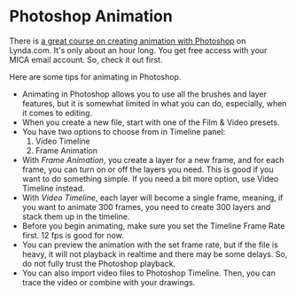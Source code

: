 # Photoshop Animation

There is [a great course on creating animation with Photoshop](https://www.lynda.com/After-Effects-tutorials/Motion-Graphics-Loops-01-Photoshop-Techniques/483234-2.html) on Lynda.com. It's only about an hour long. You get free access with your MICA email account. So, check it out first.

Here are some tips for animating in Photoshop.

- Animating in Photoshop allows you to use all the brushes and layer features, but it is somewhat limited in what you can do, especially, when it comes to editing.
- When you create a new file, start with one of the Film & Video presets.
- You have two options to choose from in Timeline panel:
    1. Video Timeline
    1. Frame Animation
- With *Frame Animation*, you create a layer for a new frame, and for each frame, you can turn on or off the layers you need. This is good if you want to do something simple. If you need a bit more option, use Video Timeline instead.
- With *Video Timeline*, each layer will become a single frame, meaning, if you want to animate 300 frames, you need to create 300 layers and stack them up in the timeline.
- Before you begin animating, make sure you set the Timeline Frame Rate first. 12 fps is good for now.
- You can preview the animation with the set frame rate, but if the file is heavy, it will not playback in realtime and there may be some delays. So, do not fully trust the Photoshop playback.
- You can also import video files to Photoshop Timeline. Then, you can trace the video or combine with your drawings.

